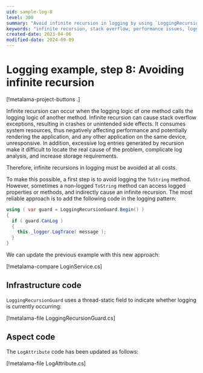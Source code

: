 ```yaml
---
uid: sample-log-8
level: 300
summary: "Avoid infinite recursion in logging by using `LoggingRecursionGuard` to prevent stack overflow and performance issues."
keywords: "infinite recursion, stack overflow, performance issues, logging"
created-date: 2023-04-06
modified-date: 2024-09-09
---
```


# Logging example, step 8: Avoiding infinite recursion

[!metalama-project-buttons .]

Infinite recursion can occur when the logging logic of one method calls the logging logic of another method. Infinite
recursion can cause stack overflow exceptions, resulting in crashes or unintended side effects. It consumes system
resources, thus negatively affecting performance and potentially rendering the application, and any other application on
the same device, unresponsive. In addition, excessive log entries generated by recursion make it difficult to locate the
real cause of the problem, complicate log analysis, and increase storage requirements.

Therefore, infinite recursions in logging must be avoided at all costs.

To make this possible, a first step is to avoid logging the `ToString` method. However, sometimes a
non-logged `ToString` method can access logged properties or methods, and indirectly cause an infinite recursion. The
most reliable approach is to add the following code in the logging pattern:

```cs
using ( var guard = LoggingRecursionGuard.Begin() )
{
  if ( guard.CanLog )
  {
    this._logger.LogTrace( message );
  }
}
```

We can update the previous example with this new approach:

[!metalama-compare LoginService.cs]

## Infrastructure code

`LoggingRecursionGuard` uses a thread-static field to indicate whether logging is currently occurring:

[!metalama-file LoggingRecursionGuard.cs]

## Aspect code

The `LogAttribute` code has been updated as follows:

[!metalama-file LogAttribute.cs]



